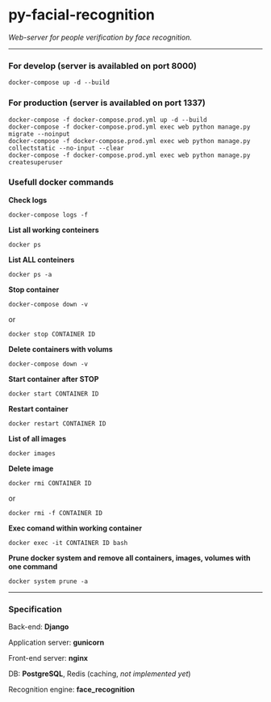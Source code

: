 # py-facial-recognition

_Web-server for people verification by face recognition._

---

### For develop (server is availabled on port 8000)

```
docker-compose up -d --build
```

### For production (server is availabled on port 1337)

```
docker-compose -f docker-compose.prod.yml up -d --build
docker-compose -f docker-compose.prod.yml exec web python manage.py migrate --noinput
docker-compose -f docker-compose.prod.yml exec web python manage.py collectstatic --no-input --clear
docker-compose -f docker-compose.prod.yml exec web python manage.py createsuperuser
```

### Usefull docker commands

__Check logs__
```
docker-compose logs -f
```

__List all working conteiners__
```
docker ps
```

__List ALL conteiners__
```
docker ps -a
```

__Stop container__
```
docker-compose down -v
```
or
```
docker stop CONTAINER ID 
```

__Delete containers with volums__
```
docker-compose down -v
```

__Start container after STOP__
```
docker start CONTAINER ID
```

__Restart container__
```
docker restart CONTAINER ID
```

__List of all images__
```
docker images
```

__Delete image__
```
docker rmi CONTAINER ID
```
or
```
docker rmi -f CONTAINER ID
```

__Exec comand within working container__
```
docker exec -it CONTAINER ID bash
```

__Prune docker system and remove all containers, images, volumes with one command__
```
docker system prune -a
```

---
### Specification

Back-end: __Django__

Application server: __gunicorn__

Front-end server: __nginx__

DB: __PostgreSQL__, Redis (caсhing, _not implemented yet_)

Recognition engine: __face_recognition__